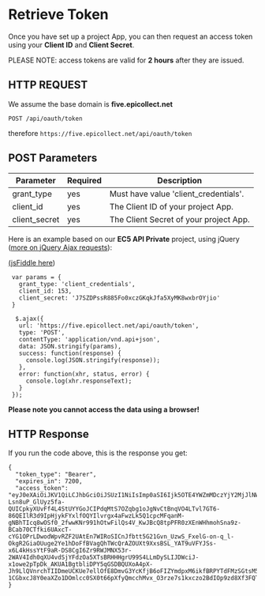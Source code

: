 # Retrieve Token

Once you have set up a project App, you can then request an access token using your **Client ID** and **Client Secret**.

PLEASE NOTE: access tokens are valid for **2 hours** after they are issued.

## HTTP REQUEST

We assume the base domain is **five.epicollect.net**

`POST /api/oauth/token`

therefore `https://five.epicollect.net/api/oauth/token`

## POST Parameters

| Parameter      | Required | Description                            |
| -------------- | -------- | -------------------------------------- |
| grant\_type    | yes      | Must have value 'client\_credentials'. |
| client\_id     | yes      | The Client ID of your project App.     |
| client\_secret | yes      | The Client Secret of your project App. |

Here is an example based on our **EC5 API Private** project, using jQuery ([more on jQuery Ajax requests](http://api.jquery.com/jquery.ajax/)):

[(jsFiddle here](https://jsfiddle.net/mirko77/yy3d62n6/))

```
 var params = {
   grant_type: 'client_credentials',
   client_id: 153,
   client_secret: 'J7SZDPssR885Fo0xczGKqkJfa5XyMK8wxbrOYjio'
 }

  $.ajax({
   url: 'https://five.epicollect.net/api/oauth/token',
   type: 'POST',
   contentType: 'application/vnd.api+json',
   data: JSON.stringify(params),
   success: function(response) {
     console.log(JSON.stringify(response));
   },
   error: function(xhr, status, error) {
     console.log(xhr.responseText);
   }
 });
```

**Please note you cannot access the data using a browser!**

## HTTP Response

If you run the code above, this is the response you get:

```
{
  "token_type": "Bearer",
  "expires_in": 7200,
  "access_token": "eyJ0eXAiOiJKV1QiLCJhbGciOiJSUzI1NiIsImp0aSI6Ijk5OTE4YWZmMDczYjY2MjJlNWQyODVjMzJjZTM0Y2M1MTA1MDQxY2ZjOTc2MDY5ZDE4NWU5ZDQ3ZDI0MTJkYzQ4NWM0NTI2NmQyNDdhNTYzIn0.eyJhdWQiOiIyIiwianRpIjoiOTk5MThhZmYwNzNiNjYyMmU1ZDI4NWMzMmNlMzRjYzUxMDUwNDFjZmM5NzYwNjlkMTg1ZTlkNDdkMjQxMmRjNDg1YzQ1MjY2ZDI0N2E1NjMiLCJpYXQiOjE0OTQ0MjU3MzMsIm5iZiI6MTQ5NDQyNTczMywiZXhwIjoxNDk0NDMyOTMzLCJzdWIiOiIiLCJzY29wZXMiOltdfQ.S-Lsn8uP_GlUyz5fa-QUICpkyXUvFf4L4StUYYGoJCIPdqMtS7OZqbg1oJgNvCtBnqVO4LTvl7GT6-86QEIlR3d9IpHjykFYxlfOQYIlvrgx4aFwzLk5Q1cpcMFqanM-gNBhTIcq8wOSf0_2fwwKNr991hOtwFilQs4V_KwJBcQ8tpPFR0zXEnWHhmohSna9z-BCab70CTfki6UAxcT-cYG1OPrLDwodWpvRZF2UAtEn7WIRoSICnJfbtt5G21Gvn_UzwS_FxelG-on-q_l-OkgR2GiaOUuge2Ye1hDoFfBVagQhTWcQrAZOUXt9XxsBSL_YAT9uVFYJSs-x6L4kHssYtF9aR-DS8CgI6Zr9RWJMNX53r-2WAV4Idh0qXU4vdSjYFdzOa5XTsBRHHHgrU99S4LLmDySLIJDWciJ-x1owe2pTpDk_AKUA1BgtbliDPY5qGSDBQUXoA4pX-Jh9LlQVnrchTIIDmeUCKUe7ellOfE8DmvG3YcKfjB6oFIZYmdpxM6ikfBRPYTdFMzSGtsM5YHjWaL-1CGbxcJ8Y0eaXZo1DOmlcc0SX0t66pXfyQmcchMvx_O3rze7s1kxczo2BdIOp9zd8Xf3FQT3InTGSrwE5GA3XzX04hzTMGtISvL3ZALX6g5Gl0JJ9JYCgYljPzgnrzpyAaeArShU84_I"
}
```
